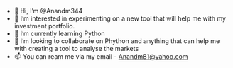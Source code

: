 - 👋 Hi, I’m @Anandm344
- 👀 I’m interested in experimenting on a new tool that will help me with my investment portfolio.  
- 🌱 I’m currently learning Python
- 💞️ I’m looking to collaborate on Phython and anything that can help me with creating a tool to analyse the markets
- 📫 You can ream me via my email - Anandm81@yahoo.com

<!---
Anandm344/Anandm344 is a ✨ special ✨ repository because its `README.md` (this file) appears on your GitHub profile.
You can click the Preview link to take a look at your changes.
--->
